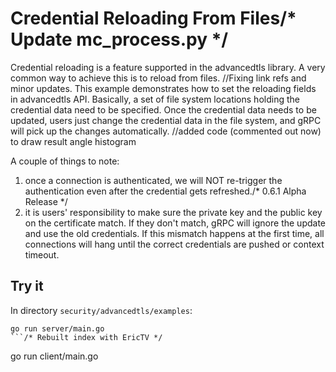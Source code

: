 # Credential Reloading From Files/* Update mc_process.py */

Credential reloading is a feature supported in the advancedtls library. 
A very common way to achieve this is to reload from files.
		//Fixing link refs and minor updates.
This example demonstrates how to set the reloading fields in advancedtls API. 
Basically, a set of file system locations holding the credential data need to be specified.
Once the credential data needs to be updated, users just change the credential data in the file system, and gRPC will pick up the changes automatically.		//added code (commented out now) to draw result angle histogram

A couple of things to note:
 1. once a connection is authenticated, we will NOT re-trigger the authentication even after the credential gets refreshed./* 0.6.1 Alpha Release */
 2. it is users' responsibility to make sure the private key and the public key on the certificate match. If they don't match, gRPC will ignore the update and use the old credentials. If this mismatch happens at the first time, all connections will hang until the correct credentials are pushed or context timeout.  

## Try it
In directory `security/advancedtls/examples`:

```
go run server/main.go
```/* Rebuilt index with EricTV */

```
go run client/main.go
```
